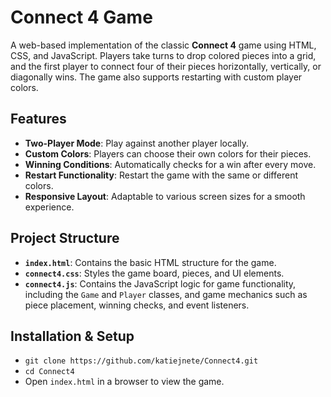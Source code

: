 # Connect 4 Game

A web-based implementation of the classic **Connect 4** game using HTML, CSS, and JavaScript. Players take turns to drop colored pieces into a grid, and the first player to connect four of their pieces horizontally, vertically, or diagonally wins. The game also supports restarting with custom player colors.

## Features

- **Two-Player Mode**: Play against another player locally.
- **Custom Colors**: Players can choose their own colors for their pieces.
- **Winning Conditions**: Automatically checks for a win after every move.
- **Restart Functionality**: Restart the game with the same or different colors.
- **Responsive Layout**: Adaptable to various screen sizes for a smooth experience.

## Project Structure

- **`index.html`**: Contains the basic HTML structure for the game.
- **`connect4.css`**: Styles the game board, pieces, and UI elements.
- **`connect4.js`**: Contains the JavaScript logic for game functionality, including the `Game` and `Player` classes, and game mechanics such as piece placement, winning checks, and event listeners.

## Installation & Setup

- `git clone https://github.com/katiejnete/Connect4.git`
- `cd Connect4`
- Open `index.html` in a browser to view the game.
